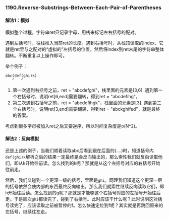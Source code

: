 ### 1190.Reverse-Substrings-Between-Each-Pair-of-Parentheses

#### 解法1：模拟
模拟整个过程。字符串ret只记录字母，用栈来标记左右括号的配对。

遇到左括号时，往栈推入当前ret的长度。遇到右括号时，从栈顶读取的index，它就是ret里与之配对的“虚拟的”左括号的位置。然后将index到ret末尾的字符串整体翻转。不断重复以上操作即可。

举个例子：
```
abc(def(ghi)k)
   ^   ^
```
1. 第一次遇到右括号之前，ret = "abcdefghi"，栈里面的元素是[3,6]. 遇到第一个右括号时，说明ret[6,end]需要翻转，得到ret = "abcdefihg"，
2. 第二次遇到右括号之前，ret = "abcdefihgk"，栈里面的元素是[3]. 遇到第二个右括号时，说明ret[3,end]需要翻转，得到ret = "abckghifed"，就是最终的答案。

考虑到很多字母被加入ret之后又要逆序，所以时间复杂度是o(N^2)。

#### 解法2：反向模拟
还是上述的例子，当我们顺着读取abc后看到跟在后面的(....)时，知道括号内```def(ghi)k```解析之后的结果一定最终是会反向输出的，那么索性我们就反向读取他们，即从k开始往前读。怎么找到的k呢？那就是从这个左括号对应的右括号开始往前走。

然后，我们又碰到一个更深一级的括号，里面是```ghi```。同理我们知道这个更深一层的括号依然会使内部的东西最终反向输出，那么我们就索性继续反向读取它们，即h开始往后读。怎么找到的g呢？那就是才能够这个右括号对应的左括号开始往后走。于是顺次```ghi```都读完了，碰到了右括号。此时应该干什么呢？此时说明这对括号读完了，应该读取之前被暂停的f。怎么快速定位到f呢？其实就是再跳回原来的左括号，继续往左走。
